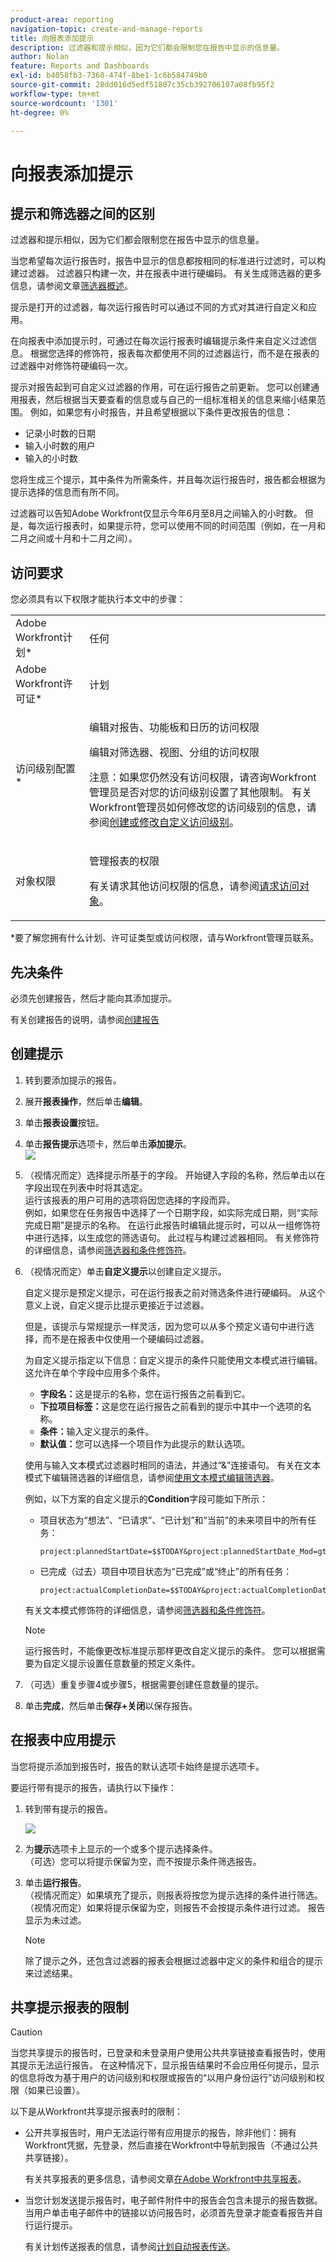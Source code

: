 ```yaml
---
product-area: reporting
navigation-topic: create-and-manage-reports
title: 向报表添加提示
description: 过滤器和提示相似，因为它们都会限制您在报告中显示的信息量。
author: Nolan
feature: Reports and Dashboards
exl-id: b4058fb3-7360-474f-8be1-1c6b584749b0
source-git-commit: 28dd016d5edf51807c35cb392706107a08fb95f2
workflow-type: tm+mt
source-wordcount: '1301'
ht-degree: 0%

---
```


# 向报表添加提示

## 提示和筛选器之间的区别

过滤器和提示相似，因为它们都会限制您在报告中显示的信息量。

当您希望每次运行报告时，报告中显示的信息都按相同的标准进行过滤时，可以构建过滤器。 过滤器只构建一次，并在报表中进行硬编码。 有关生成筛选器的更多信息，请参阅文章[筛选器概述](../../../reports-and-dashboards/reports/reporting-elements/filters-overview.md)。

提示是打开的过滤器，每次运行报告时可以通过不同的方式对其进行自定义和应用。

在向报表中添加提示时，可通过在每次运行报表时编辑提示条件来自定义过滤信息。 根据您选择的修饰符，报表每次都使用不同的过滤器运行，而不是在报表的过滤器中对修饰符硬编码一次。

提示对报告起到可自定义过滤器的作用，可在运行报告之前更新。 您可以创建通用报表，然后根据当天要查看的信息或与自己的一组标准相关的信息来缩小结果范围。 例如，如果您有小时报告，并且希望根据以下条件更改报告的信息：

* 记录小时数的日期
* 输入小时数的用户
* 输入的小时数

您将生成三个提示，其中条件为所需条件，并且每次运行报告时，报告都会根据为提示选择的信息而有所不同。

过滤器可以告知Adobe Workfront仅显示今年6月至8月之间输入的小时数。 但是，每次运行报表时，如果提示符，您可以使用不同的时间范围（例如，在一月和二月之间或十月和十二月之间）。

## 访问要求

您必须具有以下权限才能执行本文中的步骤：

<table style="table-layout:auto"> 
 <col> 
 <col> 
 <tbody> 
  <tr> 
   <td role="rowheader">Adobe Workfront计划*</td> 
   <td> <p>任何</p> </td> 
  </tr> 
  <tr> 
   <td role="rowheader">Adobe Workfront许可证*</td> 
   <td> <p>计划 </p> </td> 
  </tr> 
  <tr> 
   <td role="rowheader">访问级别配置*</td> 
   <td> <p>编辑对报告、功能板和日历的访问权限</p> <p>编辑对筛选器、视图、分组的访问权限</p> <p>注意：如果您仍然没有访问权限，请咨询Workfront管理员是否对您的访问级别设置了其他限制。 有关Workfront管理员如何修改您的访问级别的信息，请参阅<a href="../../../administration-and-setup/add-users/configure-and-grant-access/create-modify-access-levels.md" class="MCXref xref">创建或修改自定义访问级别</a>。</p> </td> 
  </tr> 
  <tr> 
   <td role="rowheader">对象权限</td> 
   <td> <p>管理报表的权限</p> <p>有关请求其他访问权限的信息，请参阅<a href="../../../workfront-basics/grant-and-request-access-to-objects/request-access.md" class="MCXref xref">请求访问对象</a>。</p> </td> 
  </tr> 
 </tbody> 
</table>

&#42;要了解您拥有什么计划、许可证类型或访问权限，请与Workfront管理员联系。

## 先决条件

必须先创建报告，然后才能向其添加提示。

有关创建报告的说明，请参阅[创建报告](../../../reports-and-dashboards/reports/creating-and-managing-reports/create-report.md)

## 创建提示

1. 转到要添加提示的报告。
1. 展开&#x200B;**报表操作**，然后单击&#x200B;**编辑**。

1. 单击&#x200B;**报表设置**&#x200B;按钮。
1. 单击&#x200B;**报告提示**&#x200B;选项卡，然后单击&#x200B;**添加提示**。\
   ![](assets/create-report-prompt-tab.png)

1. （视情况而定）选择提示所基于的字段。 开始键入字段的名称，然后单击以在字段出现在列表中时将其选定。\
   运行该报表的用户可用的选项将因您选择的字段而异。\
   例如，如果您在任务报告中选择了一个日期字段，如实际完成日期，则“实际完成日期”是提示的名称。 在运行此报告时编辑此提示时，可以从一组修饰符中进行选择，以生成您的筛选语句。 此过程与构建过滤器相同。 有关修饰符的详细信息，请参阅[筛选器和条件修饰符](../../../reports-and-dashboards/reports/reporting-elements/filter-condition-modifiers.md)。

1. （视情况而定）单击&#x200B;**自定义提示**&#x200B;以创建自定义提示。

   自定义提示是预定义提示，可在运行报表之前对筛选条件进行硬编码。 从这个意义上说，自定义提示比提示更接近于过滤器。

   但是，该提示与常规提示一样灵活，因为您可以从多个预定义语句中进行选择，而不是在报表中仅使用一个硬编码过滤器。

   为自定义提示指定以下信息：自定义提示的条件只能使用文本模式进行编辑。 这允许在单个字段中应用多个条件。

   * **字段名：**&#x200B;这是提示的名称，您在运行报告之前看到它。
   * **下拉项目标签：**&#x200B;这是您在运行报告之前看到的提示中其中一个选项的名称。
   * **条件：**&#x200B;输入定义提示的条件。
   * **默认值：**&#x200B;您可以选择一个项目作为此提示的默认选项。

   使用与输入文本模式过滤器时相同的语法，并通过“&amp;”连接语句。 有关在文本模式下编辑筛选器的详细信息，请参阅[使用文本模式编辑筛选器](../../../reports-and-dashboards/reports/text-mode/edit-text-mode-in-filter.md)。

   例如，以下方案的自定义提示的&#x200B;**Condition**&#x200B;字段可能如下所示：

   * 项目状态为“想法”、“已请求”、“已计划”和“当前”的未来项目中的所有任务：

     ```
     project:plannedStartDate=$$TODAY&project:plannedStartDate_Mod=gte&project:status=IDA,REQ,PLN,CUR&project:status_Mod=in
     ```

   * 已完成（过去）项目中项目状态为“已完成”或“终止”的所有任务：

     ```
     project:actualCompletionDate=$$TODAY&project:actualCompletionDate_Mod=lte&project:status=CPL,DED&project:status_Mod=in
     ```

   有关文本模式修饰符的详细信息，请参阅[筛选器和条件修饰符](../../../reports-and-dashboards/reports/reporting-elements/filter-condition-modifiers.md)。

   >[!NOTE]
   >
   >运行报告时，不能像更改标准提示那样更改自定义提示的条件。 您可以根据需要为自定义提示设置任意数量的预定义条件。

1. （可选）重复步骤4或步骤5，根据需要创建任意数量的提示。
1. 单击&#x200B;**完成**，然后单击&#x200B;**保存+关闭**&#x200B;以保存报告。

## 在报表中应用提示

当您将提示添加到报告时，报告的默认选项卡始终是提示选项卡。

要运行带有提示的报告，请执行以下操作：

1. 转到带有提示的报告。

   ![](assets/run-report-prompts.png)

1. 为&#x200B;**提示**&#x200B;选项卡上显示的一个或多个提示选择条件。\
   （可选）您可以将提示保留为空，而不按提示条件筛选报告。

1. 单击&#x200B;**运行报告**。\
   （视情况而定）如果填充了提示，则报表将按您为提示选择的条件进行筛选。\
   （视情况而定）如果将提示保留为空，则报告不会按提示条件进行过滤。 报告显示为未过滤。

   >[!NOTE]
   >
   >除了提示之外，还包含过滤器的报表会根据过滤器中定义的条件和组合的提示来过滤结果。

## 共享提示报表的限制

>[!CAUTION]
>
>当您共享提示的报告时，已登录和未登录用户使用公共共享链接查看报告时，使用其提示无法运行报告。 在这种情况下，显示报告结果时不会应用任何提示，显示的信息将改为基于用户的访问级别和权限或报告的“以用户身份运行”访问级别和权限（如果已设置）。

以下是从Workfront共享提示报表时的限制：

* 公开共享报告时，用户无法运行带有应用提示的报告，除非他们：拥有Workfront凭据，先登录，然后直接在Workfront中导航到报告（不通过公共共享链接）。

  有关共享报表的更多信息，请参阅文章[在Adobe Workfront中共享报表](../../../reports-and-dashboards/reports/creating-and-managing-reports/share-report.md)。

* 当您计划发送提示报告时，电子邮件附件中的报告会包含未提示的报告数据。 当用户单击电子邮件中的链接以访问报告时，必须首先登录才能查看报告并自行运行提示。

  有关计划传送报表的信息，请参阅[计划自动报表传送](../../../reports-and-dashboards/reports/creating-and-managing-reports/set-up-automatic-report-delivery.md)。
